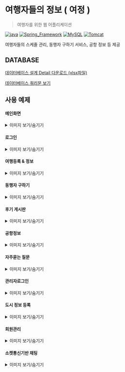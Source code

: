 # 여행자들의 정보 ( 여정 )

> 여행자를 위한 웹 어플리케이션

 [![java](https://img.shields.io/badge/JAVA-1.8-blue)](https://www.oracle.com/technetwork/java/index.html) [![Spring_Framework](https://img.shields.io/badge/Spring_Framework-4.3.11-blue)](https://spring.io/) [![MySQL](https://img.shields.io/badge/MySQL-8.0.15-blue)](https://www.mysql.com/) [![Tomcat](https://img.shields.io/badge/Tomcat-9.0-blue)](http://tomcat.apache.org/)

여행자들의 스케줄 관리, 동행자 구하기 서비스, 공항 정보 등 제공  
  
  
  
  
  
## DATABASE

[데이터베이스 설계 Detail 다운로드 (xlsx파일)](https://github.com/shsewonitw/yeojeong/raw/master/docs/yeojoeng_db.xlsx)

[데이터베이스 쿼리문 보기](https://github.com/shsewonitw/yeojeong/blob/master/docs/yeojeong_sql.sql)  





## 사용 예제

#### 메인화면
<details>
<summary>이미지 보기/숨기기</summary>
<div markdown="1">
![](./pics/main.gif)
</div>
</details>



#### 로그인
<details>
<summary>이미지 보기/숨기기</summary>
<div markdown="1">
![](./pics/login.gif)
</div>
</details>


#### 여행등록 & 정보
<details>
<summary>이미지 보기/숨기기</summary>
<div markdown="1">
![](./pics/travel.gif)
</div>
</details>


#### 동행자 구하기
<details>
<summary>이미지 보기/숨기기</summary>
<div markdown="1">
![](./pics/withme.gif)
</div>
</details>


#### 후기 게시판
<details>
<summary>이미지 보기/숨기기</summary>
<div markdown="1">
![](./pics/review.gif)
</div>
</details>


#### 공항정보
<details>
<summary>이미지 보기/숨기기</summary>
<div markdown="1">
![](./pics/airport.gif)
</div>
</details>


#### 자주묻는 질문
<details>
<summary>이미지 보기/숨기기</summary>
<div markdown="1">
![](./pics/qna.gif)
</div>
</details>


#### 관리자로그인
<details>
<summary>이미지 보기/숨기기</summary>
<div markdown="1">
![](./pics/adminLogin.gif)
</div>
</details>


#### 도시 정보 등록
<details>
<summary>이미지 보기/숨기기</summary>
<div markdown="1">
![](./pics/cityregist.gif)
</div>
</details>


#### 회원관리
<details>
<summary>이미지 보기/숨기기</summary>
<div markdown="1">
![](./pics/user.gif)
</div>
</details>


#### 소켓통신기반 채팅
<details>
<summary>이미지 보기/숨기기</summary>
<div markdown="1">
![](./pics/chatting.gif)
</div>
</details>




